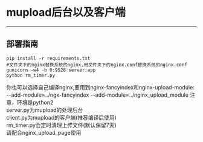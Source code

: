 # mupload后台以及客户端

------

## 部署指南

```shell
pip install -r requirements.txt
#文件夹下的nginx替换系统的nginx,用文件夹下的nginx.conf替换系统的nginx.conf
gunicorn -w4 -b 0:9528 server:app
python rm_timer.py

```
你也可以选择自己编译nginx,要用到nginx-fancyindex和nginx-upload-module:
--add-module=../ngx-fancyindex --add-module=../nginx_upload_module 
注意，环境是python2   
server.py为mupload的处理后台     
client.py为mupload的客户端(推荐编译后使用)    
rm_timer.py会定时清理上传文件(默认保留7天)     
请配合nginx_upload_page使用   

